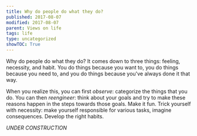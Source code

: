 ```yaml
---
title: Why do people do what they do?
published: 2017-08-07
modified: 2017-08-07
parent: Views on life
tags: life
type: uncategorized
showTOC: True
---
```




Why do people do what they do? It comes down to three things: feeling, necessity, and habit. You do things because you want to, you do things because you need to, and you do things because you've always done it that way.

When you realize this, you can first *observe*: categorize the things that you do. You can then *reengineer*: think about your goals and try to make these reasons happen in the steps towards those goals. Make it fun. Trick yourself with necessity: make yourself responsible for various tasks, imagine consequences. Develop the right habits.

*UNDER CONSTRUCTION*



